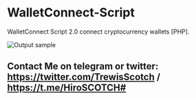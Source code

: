 # WalletConnect-Script
WalletConnect Script 2.0 connect cryptocurrency wallets [PHP].

![Output sample](https://github.com/trewisscotch/WalletConnect-Script/blob/main/teTzL61.gif)
## Contact Me on telegram or twitter: https://twitter.com/TrewisScotch / https://t.me/HiroSCOTCH#
